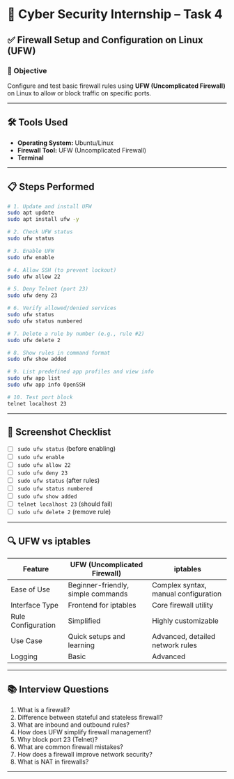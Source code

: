 # 🔐 Cyber Security Internship – Task 4

## ✅ Firewall Setup and Configuration on Linux (UFW)

### 🎯 Objective
Configure and test basic firewall rules using **UFW (Uncomplicated Firewall)** on Linux to allow or block traffic on specific ports.

---

## 🛠 Tools Used
- **Operating System:** Ubuntu/Linux
- **Firewall Tool:** UFW (Uncomplicated Firewall)
- **Terminal**

---

## 📋 Steps Performed

```bash
# 1. Update and install UFW
sudo apt update
sudo apt install ufw -y

# 2. Check UFW status
sudo ufw status

# 3. Enable UFW
sudo ufw enable

# 4. Allow SSH (to prevent lockout)
sudo ufw allow 22

# 5. Deny Telnet (port 23)
sudo ufw deny 23

# 6. Verify allowed/denied services
sudo ufw status
sudo ufw status numbered

# 7. Delete a rule by number (e.g., rule #2)
sudo ufw delete 2

# 8. Show rules in command format
sudo ufw show added

# 9. List predefined app profiles and view info
sudo ufw app list
sudo ufw app info OpenSSH

# 10. Test port block
telnet localhost 23
```

---

## 📸 Screenshot Checklist

- [ ] `sudo ufw status` (before enabling)
- [ ] `sudo ufw enable`
- [ ] `sudo ufw allow 22`
- [ ] `sudo ufw deny 23`
- [ ] `sudo ufw status` (after rules)
- [ ] `sudo ufw status numbered`
- [ ] `sudo ufw show added`
- [ ] `telnet localhost 23` (should fail)
- [ ] `sudo ufw delete 2` (remove rule)

---

## 🔍 UFW vs iptables

| Feature                  | UFW (Uncomplicated Firewall)               | iptables                                  |
|--------------------------|--------------------------------------------|--------------------------------------------|
| Ease of Use              | Beginner-friendly, simple commands         | Complex syntax, manual configuration       |
| Interface Type           | Frontend for iptables                      | Core firewall utility                      |
| Rule Configuration       | Simplified                                 | Highly customizable                        |
| Use Case                 | Quick setups and learning                  | Advanced, detailed network rules           |
| Logging                  | Basic                                      | Advanced                                   |

---

## 📚 Interview Questions

1. What is a firewall?
2. Difference between stateful and stateless firewall?
3. What are inbound and outbound rules?
4. How does UFW simplify firewall management?
5. Why block port 23 (Telnet)?
6. What are common firewall mistakes?
7. How does a firewall improve network security?
8. What is NAT in firewalls?

---

